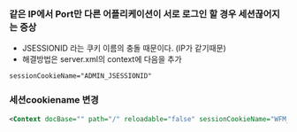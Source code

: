 ### 같은 IP에서 Port만 다른 어플리케이션이 서로 로그인 할 경우 세션끊어지는 증상
+ JSESSIONID 라는 쿠키 이름의 충돌 때문이다. (IP가 같기때문)
+ 해결방법은 server.xml의 context에 다음을 추가
``` 
sessionCookieName="ADMIN_JSESSIONID"
```

### 세션cookiename 변경
``` xml
<Context docBase="" path="/" reloadable="false" sessionCookieName="WFM_INT">
```

